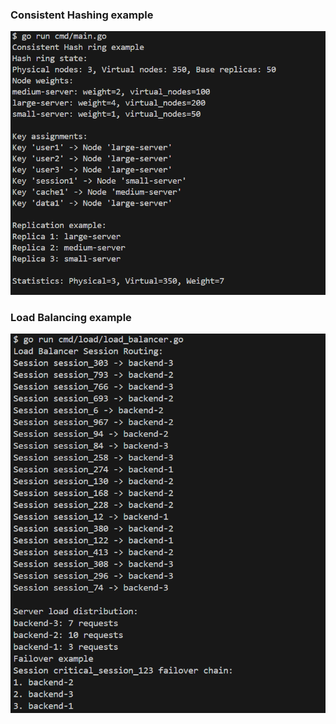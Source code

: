 
### Consistent Hashing example
<img src="./assets/consistent-hashing.png" />

### Load Balancing example
<img src="./assets/load-balancing.png" />